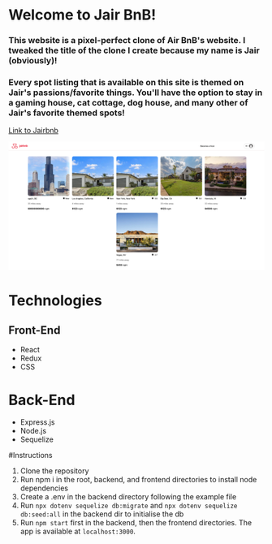 # Welcome to Jair BnB!

### This website is a pixel-perfect clone of Air BnB's website. I tweaked the title of the clone I create because my name is Jair (obviously)!

### Every spot listing that is available on this site is themed on Jair's passions/favorite things. You'll have the option to stay in a gaming house, cat cottage, dog house, and many other of Jair's favorite themed spots!


[Link to Jairbnb](https://jair-bnb.herokuapp.com/)

![alt text](./frontend/src/components/Navigation/images/Screen%20Shot%202022-08-01%20at%206.58.10%20AM.png)

# Technologies
## Front-End
- React
- Redux
- CSS

# Back-End
- Express.js
- Node.js
- Sequelize

#Instructions

1. Clone the repository
2. Run npm i in the root, backend, and frontend directories to install node dependencies
3. Create a .env in the backend directory following the example file
4. Run `npx dotenv sequelize db:migrate` and `npx dotenv sequelize db:seed:all` in the backend dir to initialise the db
5. Run `npm start` first in the backend, then the frontend directories. The app is available at `localhost:3000`.

